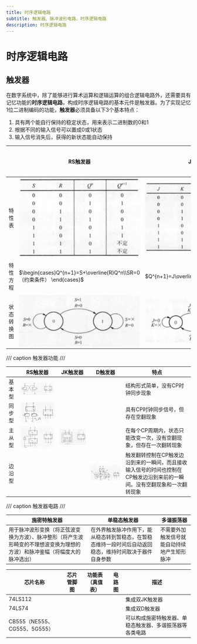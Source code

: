 ```yaml
---
title: 时序逻辑电路
subtitle: 触发器、脉冲波形电路、时序逻辑电路
description: 时序逻辑电路
---
```


# 时序逻辑电路

## 触发器

在数字系统中，除了能够进行算术运算和逻辑运算的组合逻辑电路外，还需要具有记忆功能的**时序逻辑电路**，构成时序逻辑电路的基本元件是触发器。为了实现记忆1位二进制编码的功能，**触发器**必须具备以下3个基本特点：

1. 具有两个能自行保持的稳定状态，用来表示二进制数的0和1
2. 根据不同的输入信号可以置成0或1状态
3. 输入信号消失后，获得的新状态能自动保持

||RS触发器|JK触发器|D触发器|T触发器|T'触发器|
|-|-|-|-|-|-|
|特性表|![RS触发器](../../images/rs-t-list.png)|![JK触发器](../../images/jk-t-list.png)|![D触发器](../../images/d-t-list.png)|![T触发器](../../images/t-t-list.png)|将T触发器的T=1即可|
|特性方程|$\begin{cases}Q^{n+1}=S+\overline{R}Q^n\\SR=0（约束条件） \end{cases}$|$Q^{n+1}=J\overline{Q^n}+\overline{K}Q^n$|$Q^{n+1}=D$|$Q^{n+1}=T\overline{Q^n}+\overline{T}Q^n$|$Q^{n+1}=\overline{Q^n}$|
|状态转换图|![RS触发器](../../images/rs-t-graph.png)|![JK触发器](../../images/jk-t-graph.png)|![D触发器](../../images/d-t-graph.png)|![T触发器](../../images/t-t-graph.png)||
/// caption
触发器功能
///

||RS触发器|JK触发器|D触发器|特点|
|-|-|-|-|-|
|基本型|![](../../images/rs-jb.png)|||结构形式简单，没有CP时钟同步现象|
|同步型|![](../../images/rs-tb.png)|||具有CP时钟同步信号，但存在空翻现象|
|主从型|![](../../images/rs-zc.png)|![](../../images/jk-zc.png)||在每个CP周期内，状态只能改变一次，没有空翻现象，但存在一次翻转现象|
|边沿型|||![](../../images/d-by.png)|触发翻转控制在CP触发边沿到来的一瞬间，而且接收输入信号的时间也控制在CP触发边沿到来前的一瞬间。没有空翻现象和一次翻转现象|
/// caption
触发器电路
///

|施密特触发器|单稳态触发器|多谐振荡器|
|-|-|-|
|用于脉冲波形变换（将正弦波变换为方波）、脉冲整形（将产生波形畸变的不理想波变换为理想的方波）和脉冲鉴幅（将幅度大的脉冲选出）|在外界触发脉冲作用下，能从稳态转到暂稳态，在暂稳态维持一段时间后自动返回稳态，维持时间取决于器件自身参数|不需要外加触发信号就能自动持续地产生矩形脉冲|

|芯片名称|芯片管脚图|功能表（真值表）|电路图|描述|
|-|-|-|-|-|
|74LS112||||集成双JK触发器|
|74LS74||||集成双D触发器|
|CB555（NE555、CG555、5G555）||||可以构成施密特触发器、单稳态触发器、多谐振荡器等各类电路|
